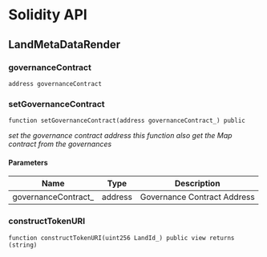 # Solidity API

## LandMetaDataRender

### governanceContract

```solidity
address governanceContract
```

### setGovernanceContract

```solidity
function setGovernanceContract(address governanceContract_) public
```

_set the governance contract address
this function also get the Map contract from the governances_

#### Parameters

| Name | Type | Description |
| ---- | ---- | ----------- |
| governanceContract_ | address | Governance Contract Address |

### constructTokenURI

```solidity
function constructTokenURI(uint256 LandId_) public view returns (string)
```

